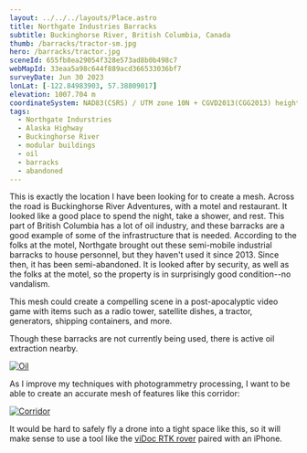 ```yaml
---
layout: ../../../layouts/Place.astro
title: Northgate Industries Barracks
subtitle: Buckinghorse River, British Columbia, Canada
thumb: /barracks/tractor-sm.jpg
hero: /barracks/tractor.jpg
sceneId: 655fb8ea29054f328e573ad8b0b498c7
webMapId: 33eaa5a98c644f889acd366533036bf7
surveyDate: Jun 30 2023
lonLat: [-122.84983903, 57.38809017]
elevation: 1007.704 m
coordinateSystem: NAD83(CSRS) / UTM zone 10N + CGVD2013(CGG2013) height
tags:
  - Northgate Indurstries
  - Alaska Highway
  - Buckinghorse River
  - modular buildings
  - oil
  - barracks
  - abandoned
---
```


This is exactly the location I have been looking for to create a mesh. Across the road is Buckinghorse River Adventures, with a motel and restaurant. It looked like a good place to spend the night, take a shower, and rest. This part of British Columbia has a lot of oil industry, and these barracks are a good example of some of the infrastructure that is needed. According to the folks at the motel, Northgate brought out these semi-mobile industrial barracks to house personnel, but they haven't used it since 2013. Since then, it has been semi-abandoned. It is looked after by security, as well as the folks at the motel, so the property is in surprisingly good condition--no vandalism.

This mesh could create a compelling scene in a post-apocalyptic video game with items such as a radio tower, satellite dishes, a tractor, generators, shipping containers, and more.

Though these barracks are not currently being used, there is active oil extraction nearby.

[![Oil](/barracks/oil.jpg)](/barracks/oil.jpg)

As I improve my techniques with photogrammetry processing, I want to be able to create an accurate mesh of features like this corridor:

[![Corridor](/barracks/corridor.jpg)](/barracks/corridor.jpg)

It would be hard to safely fly a drone into a tight space like this, so it will make sense to use a tool like the [viDoc RTK rover](https://www.pix4d.com/product/vidoc-rtk-rover/) paired with an iPhone.
